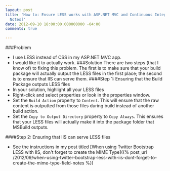 ```yaml
---
layout: post
title: 'How to: Ensure LESS works with ASP.NET MVC and Continuous Integration [Field
  Notes]'
date: 2012-09-10 18:00:00.000000000 -04:00
comments: true

---
```

###Problem
* I use LESS instead of CSS in my ASP.NET MVC app.
* I would like it to actually work.
###Solution
There are two steps (that I know of) to fixing this problem. The first is to make sure that your build package will actually output the LESS files in the first place; the second is to ensure that IIS can serve them.
####Step 1: Ensuring that the Build Package outputs LESS files
* In your solution, highlight all your LESS files
* Right-click and select properties or look in the properties window.
* Set the `Build Action` property to `Content`. This will ensure that the raw content is outputted from those files during build instead of another build action.
* Set the `Copy to Output Directory` property to `Copy Always`. This ensures that your LESS files will actually make it into the package folder that MSBuild outputs.

####Step 2: Ensuring that IIS can serve LESS files
* See the instructions in my post titled [When using Twitter Bootstrap LESS with IIS, don't forget to create the MIME Type]({% post_url /2012/09/when-using-twitter-bootstrap-less-with-iis-dont-forget-to-create-the-mime-type-field-notes %})</a>

